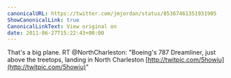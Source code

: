 ```yaml
---
canonicalURL: https://twitter.com/jmjordan/status/85367461351931905
ShowCanonicalLink: true
CanonicalLinkText: View original on
date: 2011-06-27T15:22:43+00:00
---
```

That's a big plane. RT @NorthCharleston: "Boeing's 787 Dreamliner, just above the treetops, landing in North Charleston [http://twitpic.com/5howiu](http://twitpic.com/5howiu)"